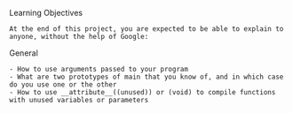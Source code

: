 Learning Objectives

	At the end of this project, you are expected to be able to explain to anyone, without the help of Google:

General

	- How to use arguments passed to your program
	- What are two prototypes of main that you know of, and in which case do you use one or the other
	- How to use __attribute__((unused)) or (void) to compile functions with unused variables or parameters
